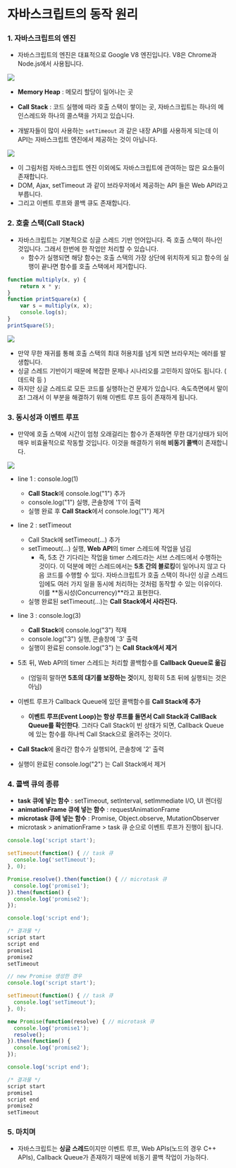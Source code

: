 # 자바스크립트의 동작 원리



### 1. 자바스크립트의 엔진

- 자바스크립트의 엔진은 대표적으로 Google V8 엔진입니다. V8은 Chrome과 Node.js에서 사용됩니다.

![](./img/12.png)

- **Memory Heap** : 메모리 할당이 일어나는 곳
- **Call Stack** : 코드 실행에 따라 호출 스택이 쌓이는 곳, 자바스크립트는 하나의 메인스레드와 하나의 콜스택을 가지고 있습니다.



- 개발자들이 많이 사용하는 `setTimeout` 과 같은 내장 API를 사용하게 되는데 이 API는 자바스크립트 엔진에서 제공하는 것이 아닙니다.

![](./img/13.png)

- 이 그림처럼 자바스크립트 엔진 이외에도 자바스크립트에 관여하는 많은 요소들이 존재합니다.
- DOM, Ajax, setTimeout 과 같이 브라우저에서 제공하는 API 들은 Web API라고 부릅니다. 
- 그리고 이벤트 루프와 콜백 큐도 존재합니다.





### 2. 호출 스택(Call Stack)

- 자바스크립트는 기본적으로 싱글 스레드 기반 언어입니다. 즉 호출 스택이 하나인 것입니다. 그래서 한번에 한 작업만 처리할 수 있습니다.
  - 함수가 실행되면 해당 함수는 호출 스택의 가장 상단에 위치하게 되고 함수의 실행이 끝나면 함수를 호출 스택에서 제거합니다.

```javascript
function multiply(x, y) {
    return x * y;
}
function printSquare(x) {
    var s = multiply(x, x);
    console.log(s);
}
printSquare(5);
```

![](./img/14.png)

- 만약 무한 재귀를 통해 호출 스택의 최대 허용치를 넘게 되면 브라우저는 에러를 발생합니다.
- 싱글 스레드 기반이기 때문에 복잡한 문제나 시나리오를 고민하지 않아도 됩니다. ( 데드락 등 )
- 하지만 싱글 스레드로 모든 코드를 실행하는건 문제가 있습니다. 속도측면에서 말이죠! 그래서 이 부분을 해결하기 위해 이벤트 루프 등이 존재하게 됩니다.



### 3. 동시성과 이벤트 루프

- 만약에 호출 스택에 시간이 엄청 오래걸리는 함수가 존재하면  무한 대기상태가 되어 매우 비효율적으로 작동할 것입니다. 이것을 해결하기 위해 **비동기 콜백**이 존재합니다.

![](./img/15.gif)

- line 1 : console.log(1)
  - **Call Stack**에 console.log("1") 추가
  - console.log("1") 실행, 콘솔창에 '1'이 출력
  - 실행 완료 후 **Call Stack**에서 console.log("1") 제거

- line 2 : setTimeout
  - Call Stack에 setTimeout(...) 추가
  - setTimeout(...) 실행, **Web API**의 timer 스레드에 작업을 넘김
    - 즉, 5초 간 기다리는 작업을 timer 스레드라는 서브 스레드에서 수행하는 것이다. 이 덕분에 메인 스레드에서는 **5초 간의 블로킹**이 일어나지 않고 다음 코드를 수행할 수 있다. 자바스크립트가 호출 스택이 하나인 싱글 스레드임에도 여러 가지 일을 동시에 처리하는 것처럼 동작할 수 있는 이유이다. 이를 **동시성(Concurrency)**라고 표현한다.
  - 실행 완료된 setTimeout(...)는 **Call Stack에서 사라진다.**
- line 3 : console.log(3)
  - **Call Stack**에 console.log("3") 적재
  - console.log("3") 실행, 콘솔창에 '3' 출력
  - 실행이 완료된 console.log("3") 는 **Call Stack에서 제거**



- 5초 뒤, Web API의 timer 스레드는 처리할 콜백함수를 **Callback Queue로 옮김**
  - (엄밀히 말하면 **5초의 대기를 보장하는 것**이지, 정확히 5초 뒤에 실행되는 것은 아님)
- 이벤트 루프가 Callback Queue에 있던 콜백함수를 **Call Stack에 추가**
  -  **이벤트 루프(Event Loop)는 항상 루프를 돌면서 Call Stack과 CallBack Queue를 확인한다**. 그러다 Call Stack이 빈 상태가 되면, Callback Queue에 있는 함수를 하나씩 Call Stack으로 올려주는 것이다.
- **Call Stack**에 올라간 함수가 실행되어, 콘솔창에 '2' 출력
- 실행이 완료된 console.log("2") 는 Call Stack에서 제거



### 4. 콜백 큐의 종류

- **task 큐에 넣는 함수** : setTimeout, setInterval, setImmediate I/O, UI 렌더링
- **animationFrame 큐에 넣는 함수** : requestAnimationFrame
- **microtask 큐에 넣는 함수** : Promise, Object.observe, MutationObserver
- microtask > animationFrame > task 큐 순으로 이벤트 루프가 진행이 됩니다.

```javascript
console.log('script start'); 

setTimeout(function() { // task 큐
  console.log('setTimeout');
}, 0);

Promise.resolve().then(function() { // microtask 큐
  console.log('promise1');
}).then(function() {
  console.log('promise2');
});

console.log('script end');
```

```javascript
/* 결과물 */
script start
script end
promise1
promise2
setTimeout
```

```javascript
// new Promise 생성한 경우
console.log('script start'); 

setTimeout(function() { // task 큐
  console.log('setTimeout');
}, 0);

new Promise(function(resolve) { // microtask 큐
  console.log('promise1');
  resolve();
}).then(function() {
  console.log('promise2');
});

console.log('script end');
```

```javascript
/* 결과물 */
script start
promise1
script end
promise2  
setTimeout
```



### 5. 마치며

- 자바스크립트는 **싱글 스레드**이지만 이벤트 루프, Web APIs(노드의 경우 C++ APIs), Callback Queue가 존재하기 때문에 비동기 콜백 작업이 가능하다.